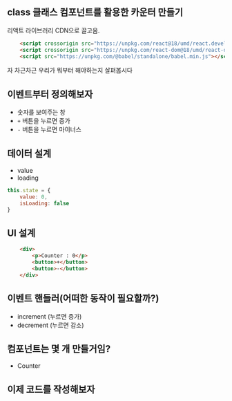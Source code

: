 ## class 클래스 컴포넌트를 활용한 카운터 만들기

리액트 라이브러리 CDN으로 끌고옴.

```html
    <script crossorigin src="https://unpkg.com/react@18/umd/react.development.js"></script>
    <script crossorigin src="https://unpkg.com/react-dom@18/umd/react-dom.development.js"></script>
    <script src="https://unpkg.com/@babel/standalone/babel.min.js"></script>
```

자 차근차근 우리가 뭐부터 해야하는지 살펴봅시다

## 이벤트부터 정의해보자

- 숫자를 보여주는 창
- `+` 버튼을 누르면 증가
- `-` 버튼을 누르면 마이너스

## 데이터 설계

- value
- loading

```js
this.state = {
    value: 0,
    isLoading: false
}
```

## UI 설계

```html
    <div>
        <p>Counter : 0</p>
        <button>+</button>
        <button>-</button>
    </div>
```

## 이벤트 핸들러(어떠한 동작이 필요할까?)

- increment (누르면 증가)
- decrement (누르면 감소)

## 컴포넌트는 몇 개 만들거임?

- Counter

## 이제 코드를 작성해보자